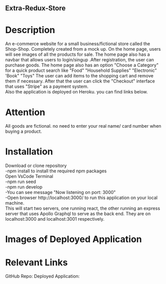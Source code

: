 ## Extra-Redux-Store

# Description 
An e-commerce website for a small business/fictional store called the Shop-Shop.
Completely created from a mock up. 
On the home page, users will see images of all the products for sale. The home page also has a navbar that allows users to login/singup .After registration, the user can purchase goods. 
The home page also has an option  "Choose a Category" for a quick product search like "Food" "Household Supplies" "Electronic" 'Book" "Toys"
The user can add items to the shopping cart and remove them if necessary.  After that the user can click the "Checkout"  interface that uses "Stripe" as a payment system.
<br>
Also the application is deployed on Heroku. you can find links below.<br>

# Attention

All  goods are fictional. no need to enter your real name/ card number when buying a product. 

# Installation

Download or clone repository<br>
-npm install to install the required npm packages<br>
Open VsCode Terminal<br>
-npm run seed<br>
-npm run develop <br>
-You can see message "Now listening on port: 3000"<br>
-Open browser http://localhost:3000/ to run this application on your local machine.<br>
This will start two  servers, one running react, the other running an express server that uses Apollo Graphql to serve as the back end. They are on localhost:3000 and localhost:3001 respectively.

# Images of Deployed Application


# Relevant Links

GitHub Repo:
Deployed Application: